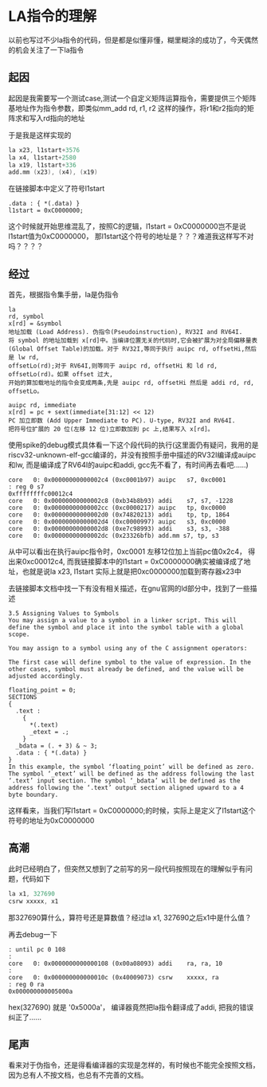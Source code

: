 # LA指令的理解

以前也写过不少la指令的代码，但是都是似懂非懂，糊里糊涂的成功了，今天偶然的机会关注了一下la指令

## 起因

起因是我需要写一个测试case,测试一个自定义矩阵运算指令，需要提供三个矩阵基地址作为指令参数，即类似mm_add rd, r1, r2 这样的操作，将r1和r2指向的矩阵求和写入rd指向的地址

于是我是这样实现的

```S
la x23, l1start+3576
la x4, l1start+2580
la x19, l1start+336
add.mm (x23), (x4), (x19)
```

在链接脚本中定义了符号l1start

```lds
.data : { *(.data) }
l1start = 0xC0000000;
```

这个时候就开始思维混乱了，按照C的逻辑，l1start = 0xC0000000岂不是说l1start值为0xC0000000， 那l1start这个符号的地址是？？？难道我这样写不对吗？？？？

## 经过

首先，根据指令集手册，la是伪指令

```text
la
rd, symbol
x[rd] = &symbol
地址加载 (Load Address). 伪指令(Pseudoinstruction), RV32I and RV64I.
将 symbol 的地址加载到 x[rd]中。当编译位置无关的代码时,它会被扩展为对全局偏移量表
(Global Offset Table)的加载。对于 RV32I,等同于执行 auipc rd, offsetHi,然后是 lw rd,
offsetLo(rd);对于 RV64I,则等同于 auipc rd, offsetHi 和 ld rd, offsetLo(rd)。如果 offset 过大,
开始的算加载地址的指令会变成两条,先是 auipc rd, offsetHi 然后是 addi rd, rd, offsetLo。

auipc rd, immediate
x[rd] = pc + sext(immediate[31:12] << 12)
PC 加立即数 (Add Upper Immediate to PC). U-type, RV32I and RV64I.
把符号位扩展的 20 位(左移 12 位)立即数加到 pc 上,结果写入 x[rd]。
```

使用spike的debug模式具体看一下这个段代码的执行(这里面仍有疑问，我用的是riscv32-unknown-elf-gcc编译的，并没有按照手册中描述的RV32I编译成auipc和lw, 而是编译成了RV64I的auipc和addi, gcc先不看了，有时间再去看吧......)

```text
core   0: 0x00000000000002c4 (0xc0001b97) auipc   s7, 0xc0001
: reg 0 s7
0xffffffffc00012c4
core   0: 0x00000000000002c8 (0xb34b8b93) addi    s7, s7, -1228
core   0: 0x00000000000002cc (0xc0000217) auipc   tp, 0xc0000
core   0: 0x00000000000002d0 (0x74820213) addi    tp, tp, 1864
core   0: 0x00000000000002d4 (0xc0000997) auipc   s3, 0xc0000
core   0: 0x00000000000002d8 (0xe7c98993) addi    s3, s3, -388
core   0: 0x00000000000002dc (0x23326bfb) add.mm s7, tp, s3
```

从中可以看出在执行auipc指令时，0xc0001 左移12位加上当前pc值0x2c4， 得出来0xc00012c4, 而我链接脚本中的l1start = 0xC0000000确实被编译成了地址，也就是说la x23, l1start 实际上就是把0xc0000000加载到寄存器x23中

去链接脚本文档中找一下有没有相关描述，在gnu官网的ld部分中，找到了一些描述

```text
3.5 Assigning Values to Symbols
You may assign a value to a symbol in a linker script. This will define the symbol and place it into the symbol table with a global scope.

You may assign to a symbol using any of the C assignment operators:

The first case will define symbol to the value of expression. In the other cases, symbol must already be defined, and the value will be adjusted accordingly.

floating_point = 0;
SECTIONS
{
  .text :
    {
      *(.text)
      _etext = .;
    }
  _bdata = (. + 3) & ~ 3;
  .data : { *(.data) }
}
In this example, the symbol ‘floating_point’ will be defined as zero. The symbol ‘_etext’ will be defined as the address following the last ‘.text’ input section. The symbol ‘_bdata’ will be defined as the address following the ‘.text’ output section aligned upward to a 4 byte boundary.
```

这样看来，当我们写l1start = 0xC0000000;的时候，实际上是定义了l1start这个符号的地址为0xC0000000

## 高潮

此时已经明白了，但突然又想到了之前写的另一段代码按照现在的理解似乎有问题，代码如下

```S
la x1, 327690
csrw xxxxx, x1
```

那327690算什么，算符号还是算数值？经过la x1, 327690之后x1中是什么值？

再去debug一下

```text
: until pc 0 108
:
core   0: 0x0000000000000108 (0x00a08093) addi    ra, ra, 10
:
core   0: 0x000000000000010c (0x40009073) csrw    xxxxx, ra
: reg 0 ra
0x000000000005000a
```

hex(327690) 就是 '0x5000a'， 编译器竟然把la指令翻译成了addi, 把我的错误纠正了......

## 尾声

看来对于伪指令，还是得看编译器的实现是怎样的，有时候也不能完全按照文档，因为总有人不按文档，也总有不完善的文档。
